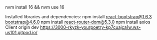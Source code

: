 nvm install 16 && nvm use 16 

Installed libraries and dependencies:
npm install react-bootstrap@1.6.3 bootstrap@4.6.0
npm install react-router-dom@5.3.0
npm install axios
Client origin dev
https://3000-rkyzk-yourpoetry-kp7cuajca1w.ws-us101.gitpod.io/